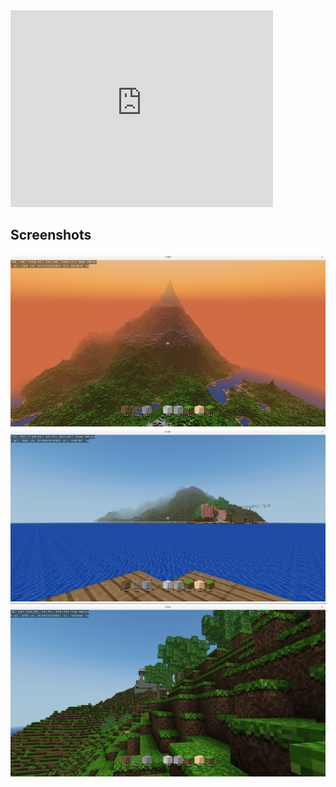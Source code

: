 <iframe width="420" height="315" src="https://www.youtube.com/embed/KX4UyhOuuh0?rel=0" frameborder="0" allowfullscreen></iframe>

## Screenshots

[![Mountain](/images/screenshots/mountain_small.png "Mountain")](/images/screenshots/mountain.png)
[![Waterside fort](/images/screenshots/waterfort_small.png "Waterside fort")](/images/screenshots/waterfort.png)
[![Forest temple](/images/screenshots/foresttemple_small.png "Forest temple")](/images/screenshots/foresttemple.png)
